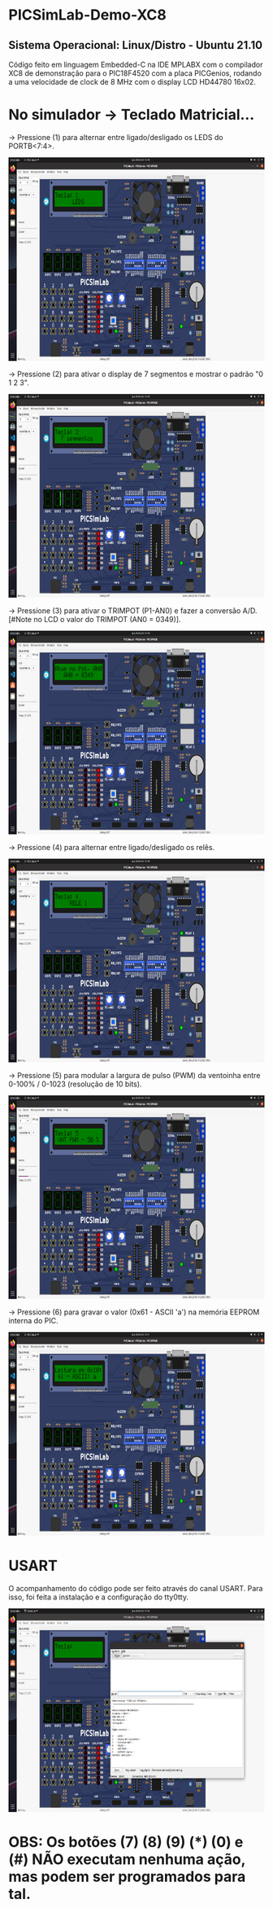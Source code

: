 # PICSimLab-Demo-XC8

## Sistema Operacional: Linux/Distro - Ubuntu 21.10

Código feito em linguagem Embedded-C na IDE MPLABX com o compilador XC8 de demonstração para o PIC18F4520 com a placa PICGenios, rodando a uma velocidade de clock de 8 MHz com o display LCD HD44780 16x02. 

# No simulador -> Teclado Matricial...

-> Pressione (1) para alternar entre ligado/desligado os LEDS do PORTB<7:4>.

<img src="botao-1.png" width="700" height="400">

-> Pressione (2) para ativar o display de 7 segmentos e mostrar o padrão "0 1 2 3".

<img src="botao-2.png" width="700" height="400">

-> Pressione (3) para ativar o TRIMPOT (P1-AN0) e fazer a conversão A/D. [#Note no LCD o valor do TRIMPOT (AN0 = 0349)].

<img src="botao-3.png" width="700" height="400">

-> Pressione (4) para alternar entre ligado/desligado os relês.

<img src="botao-4.png" width="700" height="400">

-> Pressione (5) para modular a largura de pulso (PWM) da ventoinha entre 0-100% / 0-1023 (resolução de 10 bits).

<img src="botao-5.png" width="700" height="400">

-> Pressione (6) para gravar o valor (0x61 - ASCII 'a') na memória EEPROM interna do PIC.

<img src="botao-6.png" width="700" height="400">

# USART

O acompanhamento do código pode ser feito através do canal USART. Para isso, foi feita a instalação e a configuração do tty0tty.

<img src="usart.png" width="700" height="400">

# OBS: Os botões (7) (8) (9) (*) (0) e (#) NÃO executam nenhuma ação, mas podem ser programados para tal.
